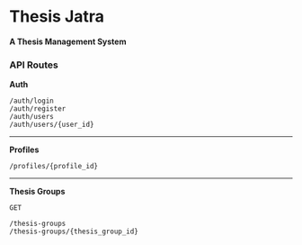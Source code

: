 # Thesis Jatra

**A Thesis Management System**

### API Routes

**Auth**

```
/auth/login
/auth/register
/auth/users
/auth/users/{user_id}
```

---

**Profiles**

```
/profiles/{profile_id}

```
---

**Thesis Groups**

`GET`
```
/thesis-groups
/thesis-groups/{thesis_group_id}
```
